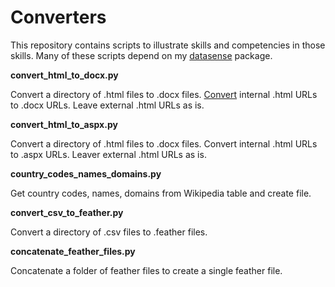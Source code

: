 # Converters

This repository contains scripts to illustrate skills and competencies in those skills. Many of these scripts depend on my [datasense](https://github.com/gillespilon/datasense) package.

**convert_html_to_docx.py**

Convert a directory of .html files to .docx files. [Convert](Convert) internal .html URLs to .docx URLs. Leave external .html URLs as is.

**convert_html_to_aspx.py**

Convert a directory of .html files to .docx files. Convert internal .html URLs to .aspx URLs. Leaver external .html URLs as is.

**country_codes_names_domains.py**

Get country codes, names, domains from Wikipedia table and create file.

**convert_csv_to_feather.py**

Convert a directory of .csv files to .feather files.

**concatenate_feather_files.py**

Concatenate a folder of feather files to create a single feather file.
